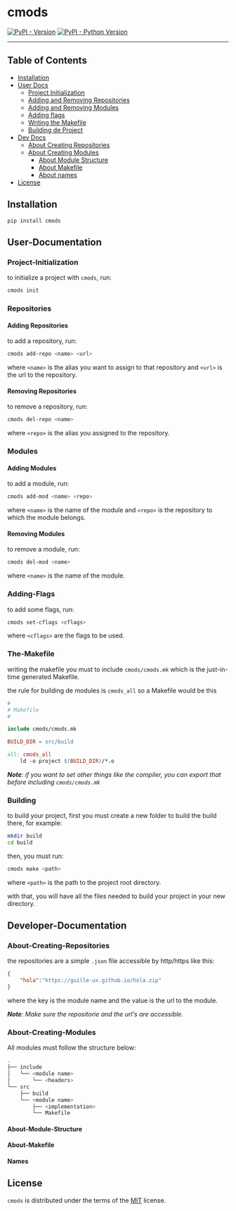 # cmods

[![PyPI - Version](https://img.shields.io/pypi/v/cmods.svg)](https://pypi.org/project/cmods)
[![PyPI - Python Version](https://img.shields.io/pypi/pyversions/cmods.svg)](https://pypi.org/project/cmods)

-----

## Table of Contents

- [Installation](#installation)
- [User Docs](#user-documentation)
    - [Project Initialization](#project-initialization)
    - [Adding and Removing Repositories](#repositories)
    - [Adding and Removing Modules](#modules)
    - [Adding flags](#adding-flags)
    - [Writing the Makefile](#the-makefile)
    - [Building de Project](#building)
- [Dev Docs](#developer-documentation)
    - [About Creating Repositories](#about-creating-repositories)
    - [About Creating Modules](#about-creating-modules)
        - [About Module Structure](#about-module-structure)
        - [About Makefile](#about-makefile)
        - [About names](#names)
- [License](#license)

## Installation

```console
pip install cmods
```

## User-Documentation

### Project-Initialization

to initialize a project with `cmods`, run:

```bash
cmods init
```

### Repositories

#### Adding Repositories
to add a repository, run:
```bash
cmods add-repo <name> <url>
```
where `<name>` is the alias you want to assign to that repository and `<url>`
is the url to the repository.

#### Removing Repositories
to remove a repository, run:
```bash
cmods del-repo <name>
```

where `<repo>` is the alias you assigned to the repository.

### Modules

#### Adding Modules

to add a module, run:
```bash
cmods add-mod <name> <repo>
```

where `<name>` is the name of the module and `<repo>` is the repository to which the module belongs.

#### Removing Modules

to remove a module, run:
```bash
cmods del-mod <name>
```

where `<name>` is the name of the module.

### Adding-Flags

to add some flags, run:
```bash
cmods set-cflags <cflags>
```

where `<cflags>` are the flags to be used.

### The-Makefile

writing the makefile you must to include `cmods/cmods.mk` which is the just-in-time generated Makefile.

the rule for building de modules is `cmods_all` so a Makefile would be this
```Makefile
#
# Makefile
#

include cmods/cmods.mk

BUILD_DIR = src/build

all: cmods_all
    ld -o project $(BUILD_DIR)/*.o

```

***Note**:  if you want to set other things like the compiler, you can export that before including `cmods/cmods.mk`*

### Building

to build your project, first you must create a new folder to build the build there, for example:

```bash
mkdir build
cd build
```

then, you must run:

```bash
cmods make <path>
```

where `<path>` is the path to the project root directory.

with that, you will have all the files needed to build your project in your new directory.

## Developer-Documentation

### About-Creating-Repositories

the repositories are a simple `.json` file accessible by http/https like this:

```json
{
	"hola":"https://guille-ux.github.io/hola.zip"
}
```

where the key is the module name and the value is the url to the module.

***Note**: Make sure the repositorie and the url's are accessible.*

### About-Creating-Modules

All modules must follow the structure below:

```bash
.
├── include
│   └── <module name>
│       └── <headers>
└── src
    ├── build
    └── <module name>
        ├── <implementation>
        └── Makefile
```

#### About-Module-Structure

#### About-Makefile

#### Names

## License

`cmods` is distributed under the terms of the [MIT](https://spdx.org/licenses/MIT.html) license.
